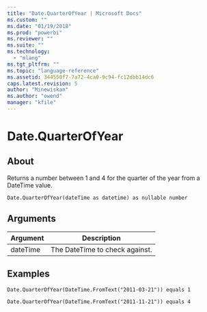 ```yaml
---
title: "Date.QuarterOfYear | Microsoft Docs"
ms.custom: ""
ms.date: "01/19/2018"
ms.prod: "powerbi"
ms.reviewer: ""
ms.suite: ""
ms.technology: 
  - "mlang"
ms.tgt_pltfrm: ""
ms.topic: "language-reference"
ms.assetid: 344550f7-7a72-4ca0-9c94-fc12dbb14dc6
caps.latest.revision: 5
author: "Minewiskan"
ms.author: "owend"
manager: "kfile"
---
```

# Date.QuarterOfYear

  
## About  
Returns a number between 1 and 4 for the quarter of the year from a DateTime value.  
  
```  
Date.QuarterOfYear(dateTime as datetime) as nullable number  
```  
  
## Arguments  
  
|Argument|Description|  
|------------|---------------|  
|dateTime|The DateTime to check against.|  
  
## Examples  
  
```  
Date.QuarterOfYear(DateTime.FromText("2011-03-21")) equals 1  
```  
  
```  
Date.QuarterOfYear(DateTime.FromText("2011-11-21")) equals 4  
```  
